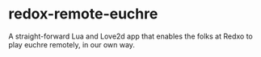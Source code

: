 # redox-remote-euchre
A straight-forward Lua and Love2d app that enables the folks at Redxo to play euchre remotely, in our own way.
